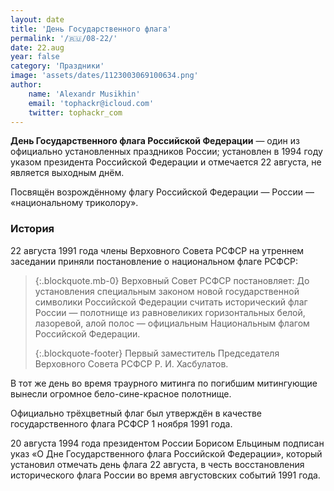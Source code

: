 ```yaml
---
layout: date
title: 'День Государственного флага'
permalink: '/🇷🇺/08-22/'
date: 22.aug
year: false
category: 'Праздники'
image: 'assets/dates/1123003069100634.png'
author:
    name: 'Alexandr Musikhin'
    email: 'tophackr@icloud.com'
    twitter: tophackr_com
---
```


**День Государственного флага Российской Федерации** — один из официально установленных праздников России; установлен в 1994 году указом президента Российской Федерации и отмечается 22 августа, не является выходным днём.

Посвящён возрождённому флагу Российской Федерации — России — «национальному триколору».

### История
22 августа 1991 года члены Верховного Совета РСФСР на утреннем заседании приняли постановление о национальном флаге РСФСР:

> {:.blockquote.mb-0}
> Верховный Совет РСФСР постановляет: До установления специальным законом новой государственной символики Российской Федерации считать исторический флаг России — полотнище из равновеликих горизонтальных белой, лазоревой, алой полос — официальным Национальным флагом Российской Федерации.  
>
> {:.blockquote-footer}
> Первый заместитель Председателя Верховного Совета РСФСР Р. И. Хасбулатов.

В тот же день во время траурного митинга по погибшим митингующие вынесли огромное бело-сине-красное полотнище.

Официально трёхцветный флаг был утверждён в качестве государственного флага РСФСР 1 ноября 1991 года.

20 августа 1994 года президентом России Борисом Ельциным подписан указ «О Дне Государственного флага Российской Федерации», который установил отмечать день флага 22 августа, в честь восстановления исторического флага России во время августовских событий 1991 года.
